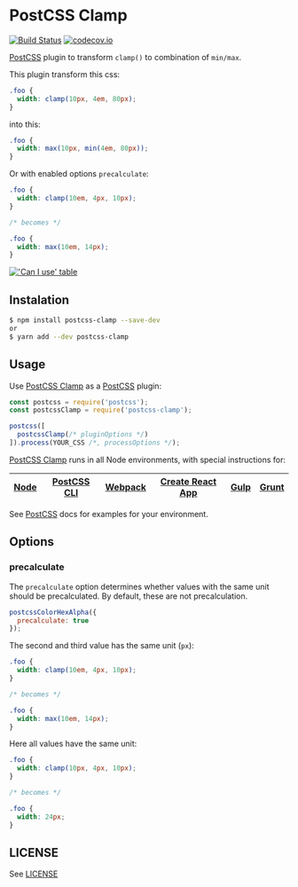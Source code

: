 # PostCSS Clamp
[![Build Status][ci-img]][ci] [![codecov.io][cov-img]][cov]

[PostCSS] plugin to transform `clamp()` to combination of `min/max`.

[PostCSS]:    https://github.com/postcss/postcss
[ci-img]:     https://travis-ci.com/polemius/postcss-clamp.svg?branch=master
[ci]:         https://travis-ci.com/polemius/postcss-clamp
[cov-img]: https://codecov.io/github/polemius/postcss-clamp/coverage.svg?branch=master
[cov]:        https://codecov.io/github/polemius/postcss-clamp?branch=master

This plugin transform this css:

```css
.foo {
  width: clamp(10px, 4em, 80px);
}
```

into this:

```css
.foo {
  width: max(10px, min(4em, 80px));
}
```

Or with enabled options `precalculate`:

```css
.foo {
  width: clamp(10em, 4px, 10px);
}

/* becomes */

.foo {
  width: max(10em, 14px);
}
```

[!['Can I use' table](https://caniuse.bitsofco.de/image/css-math-functions.png)](https://caniuse.com/#feat=css-math-functions)

## Instalation

```bash
$ npm install postcss-clamp --save-dev
or
$ yarn add --dev postcss-clamp
```

## Usage

Use [PostCSS Clamp] as a [PostCSS] plugin:

```js
const postcss = require('postcss');
const postcssClamp = require('postcss-clamp');

postcss([
  postcssClamp(/* pluginOptions */)
]).process(YOUR_CSS /*, processOptions */);
```

[PostCSS Clamp] runs in all Node environments, with special instructions for:

| [Node](INSTALL.md#node) | [PostCSS CLI](INSTALL.md#postcss-cli) | [Webpack](INSTALL.md#webpack) | [Create React App](INSTALL.md#create-react-app) | [Gulp](INSTALL.md#gulp) | [Grunt](INSTALL.md#grunt) |
| --- | --- | --- | --- | --- | --- |

See [PostCSS] docs for examples for your environment.

## Options

### precalculate

The `precalculate` option determines whether values with the same unit
should be precalculated. By default, these are not precalculation.

```js
postcssColorHexAlpha({
  precalculate: true
});
```

The second and third value has the same unit (`px`):

```css
.foo {
  width: clamp(10em, 4px, 10px);
}

/* becomes */

.foo {
  width: max(10em, 14px);
}
```

Here all values have the same unit:

```css
.foo {
  width: clamp(10px, 4px, 10px);
}

/* becomes */

.foo {
  width: 24px;
}
```

## LICENSE

See [LICENSE](LICENSE)

[PostCSS]: https://github.com/postcss/postcss
[PostCSS Clamp]: https://github.com/polemius/postcss-clamp
